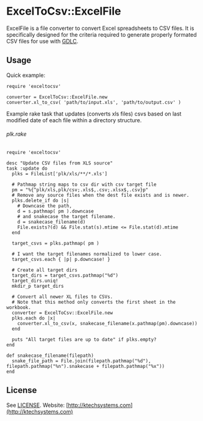 # ExcelToCsv::ExcelFile

ExcelFile is a file converter to convert Excel spreadsheets to CSV files.
It is specifically designed for the criteria required to generate properly
formated CSV files for use with [GDLC](https://github.com/jmcaffee/gdlc).

## Usage

Quick example:

    require 'exceltocsv'

    converter = ExcelToCsv::ExcelFile.new
    converter.xl_to_csv( 'path/to/input.xls', 'path/to/output.csv' )

Example rake task that updates (converts xls files) csvs based on last modified
date of each file within a directory structure.

###### plk.rake

    require 'exceltocsv'

    desc "Update CSV files from XLS source"
    task :update do
      plks = FileList['plk/xls/**/*.xls']

      # Pathmap string maps to csv dir with csv target file
      pm = "%{^plk/xls,plk/csv;.xls$,.csv;.xlsx$,.csv}p"
      # Remove any source files when the dest file exists and is newer.
      plks.delete_if do |s|
        # Downcase the path,
        d = s.pathmap( pm ).downcase
        # and snakecase the target filename.
        d = snakecase_filename(d)
        File.exists?(d) && File.stat(s).mtime <= File.stat(d).mtime
      end

      target_csvs = plks.pathmap( pm )

      # I want the target filenames normalized to lower case.
      target_csvs.each { |p| p.downcase! }

      # Create all target dirs
      target_dirs = target_csvs.pathmap("%d")
      target_dirs.uniq!
      mkdir_p target_dirs

      # Convert all newer XL files to CSVs.
      # Note that this method only converts the first sheet in the workbook.
      converter = ExcelToCsv::ExcelFile.new
      plks.each do |x|
        converter.xl_to_csv(x, snakecase_filename(x.pathmap(pm).downcase))
      end

      puts "All target files are up to date" if plks.empty?
    end

    def snakecase_filename(filepath)
      snake_file_path = File.join(filepath.pathmap("%d"), filepath.pathmap("%n").snakecase + filepath.pathmap("%x"))
    end

## License

See [LICENSE](https://github.com/jmcaffee/exceltocsv/blob/master/LICENSE).
Website: [http://ktechsystems.com](http://ktechsystems.com)

